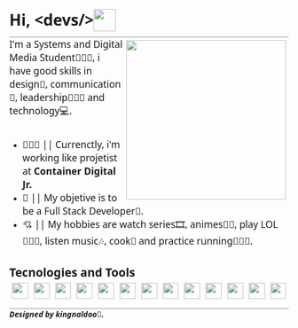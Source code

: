 <style>
    h1, h2, h3, h4, h5{
        font-family: Segoe UI;
        border: 0;
        padding: 0;
        margin: 0;
    }

    #title {
        border-bottom: 1px solid #949494;
    }

    #title h1{
        display: flex;
        font-weight: bold;
        margin-bottom: 10px;
    }

    #title img{
        height: 40px;
    }

    #anime-img{
        padding: 5px;
        width: 30vw;
        float: right;
    }

    h3{
        font-weight: 100;
        font-size: 13pt;

    }

    h3 a{
        color: inherit;
        font-weight: bold;
    }

    #techs {
        display: flex;
    }
    #techs img{
        margin-top: 5px;
        height: 3vw;
        padding: 0 5px;
    }

    h5{
        border-top: 1px solid #949494;
    }
</style>

<div id="title">
    <h1>Hi, &ltdevs/&gt <img src="https://i.pinimg.com/originals/6f/f4/f9/6ff4f9a2f1ae4c464021d733ef1bc51a.gif"></h1>
</div>

<img src="https://i.pinimg.com/originals/75/7a/4e/757a4ed3d9e6fdf7dcbbad972bd2e72c.gif" id="anime-img">

<h3>I'm a Systems and Digital Media Student👨🏻‍🎓, i have good skills in design🎨, communication📢, leadership🤹🏻‍♂️ and technology💻.</h3>
<br>

<ul>
    <li>
        <h3>👨🏻‍💻 || Currenctly, i'm working like projetist at <a src="http://www.codijr.ufc.br/">Container Digital Jr.</a></h3>
    </li>
    <li>
        <h3>🏹 || My objetive is to be a Full Stack Developer🔋.</h3>
    </li>
    <li>
        <h3>💘 || My hobbies are watch series🎞, animes🐱‍👤, play LOL🧙🏻‍♂️, listen music🎶, cook🍳 and practice running🏃🏻‍♂️.</h3>
    </li>
</ul>
<br>

<h2><b>Tecnologies and Tools</b></h2>
<div id="techs">
    <img src="https://image.flaticon.com/icons/png/512/1216/1216733.png">
    <img src="https://www.seekpng.com/png/full/141-1415372_css3-icon-png.png">
    <img src="https://cdn.worldvectorlogo.com/logos/logo-javascript.svg">
    <img src="https://appmasters.io/static/typescript-logo-26cc95f255ccb936d154b43614f61602.png">
    <img src="https://seeklogo.com/images/N/nodejs-logo-FBE122E377-seeklogo.com.png">
    <img src="https://user-images.githubusercontent.com/674621/71187801-14e60a80-2280-11ea-94c9-e56576f76baf.png">
    <img src="https://seeklogo.com/images/I/insomnia-logo-A35E09EB19-seeklogo.com.png">
    <img src="https://escoladigital-production-storage.s3.amazonaws.com/uploads/images/original/20201103113533.png">
    <img src="https://cdn.iconscout.com/icon/free/png-512/java-43-569305.png">
    <img src="https://processing.org/img/processing3-logo.png">
    <img src="https://upload.wikimedia.org/wikipedia/commons/2/20/Photoshop_CC_icon.png">
    <img src="https://upload.wikimedia.org/wikipedia/commons/thumb/6/66/Illustrator_CC_icon.png/492px-Illustrator_CC_icon.pnggo.png">
    <img src="https://i.pinimg.com/originals/66/8c/cc/668cccb3f734f342e07c0185e6d9a975.png">
</div><br>


<h5>Designed by <a src="https://github.com/kingnaldoo">kingnaldoo</a>👑.</h5>